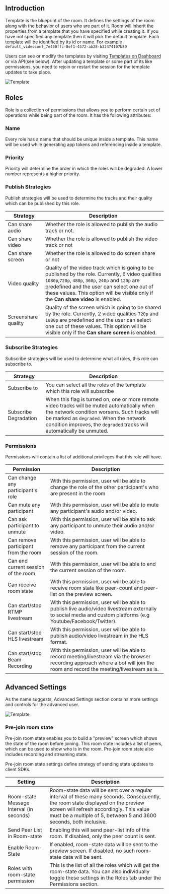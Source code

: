 ## Introduction

Template is the blueprint of the room. It defines the settings of the room along with the behavior of users who are part of it.
Room will inherit the properties from a template that you have specified while creating it. If you have not specified any template then it will pick the default template.
Each template will be identified by its id or name. For example `default_videoconf_7e450ffc-8ef1-4572-ab28-b32474107b89`

Users can see or modify the templates by visiting [Templates on Dashboard](https://dashboard.100ms.live/templates) or via API(see below). After updating a template or some part of its like permissions, you need to rejoin or restart the session for the template updates to take place.


![Template](/docs/docs/v2/template.png)


## Roles

Role is a collection of permissions that allows you to perform certain set of operations while being part of the room. It has the following attributes:

### Name

Every role has a name that should be unique inside a template. This name will be used while generating app tokens and referencing inside a template.

### Priority

Priority will determine the order in which the roles will be degraded. A lower number represents a higher priority.

### Publish Strategies

Publish strategies will be used to determine the tracks and their quality which can be published by this role.

| Strategy            | Description                                                                                                                                                                                                                                                                                   |
| ------------------- | --------------------------------------------------------------------------------------------------------------------------------------------------------------------------------------------------------------------------------------------------------------------------------------------- |
| Can share audio     | Whether the role is allowed to publish the audio track or not.                                                                                                                                                                                                                                |
| Can share video     | Whether the role is allowed to publish the video track or not                                                                                                                                                                                                                                 |
| Can share screen    | Whether the role is allowed to do screen share or not                                                                                                                                                                                                                                         |
| Video quality       | Quality of the video track which is going to be published by the role. Currently, 6 video qualities `1080p`,`720p`, `480p`, `360p`, `240p` and `120p` are predefined and the user can select one out of these values. This option will be visible only if the **Can share video** is enabled. |
| Screenshare quality | Quality of the screen which is going to be shared by the role. Currently, 2 video qualities `720p` and `1080p` are predefined and the user can select one out of these values. This option will be visible only if the **Can share screen** is enabled.                                       |

### Subscribe Strategies

Subscribe strategies will be used to determine what all roles, this role can subscribe to.

| Strategy              | Description                                                                                                                                                                                                                                                      |
| --------------------- | ---------------------------------------------------------------------------------------------------------------------------------------------------------------------------------------------------------------------------------------------------------------- |
| Subscribe to          | You can select all the roles of the template which this role will subscribe                                                                                                                                                                                      |
| Subscribe Degradation | When this flag is turned on, one or more remote video tracks will be muted automatically when the network condition worsens. Such tracks will be marked as `degraded`. When the network condition improves, the `degraded` tracks will automatically be unmuted. |

### Permissions

Permissions will contain a list of additional privileges that this role will have.

| Permission                           | Description                                                                                                                                                                     |
| ------------------------------------ | ------------------------------------------------------------------------------------------------------------------------------------------------------------------------------- |
| Can change any participant's role    | With this permission, user will be able to change the role of the other participant's who are present in the room                                                               |
| Can mute any participant             | With this permission, user will be able to mute any participant's audio and/or video.                                                                                           |
| Can ask participant to unmute        | With this permission, user will be able to ask any participant to unmute their audio and/or video.                                                                              |
| Can remove participant from the room | With this permission, user will be able to remove any participant from the current session of the room.                                                                         |
| Can end current session of the room  | With this permission, user will be able to end the current session of the room.                                                                                                 |
| Can receive room state               | With this permission, user will be able to receive room state like peer-count and peer-list on the preview screen.                                                              |
| Can start/stop RTMP livestream       | With this permission, user will be able to publish live audio/video livestream externally to social media and custom platforms (e.g Youtube/Facebook/Twitter).                  |
| Can start/stop HLS livestream        | With this permission, user will be able to publish audio/video livestream in the HLS format.                                                                                    |
| Can start/stop Beam Recording        | With this permission, user will be able to record meeting/livestream via the browser recording approach where a bot will join the room and record the meeting/livestream as is. |

## Advanced Settings

As the name suggests, Advanced Settings section contains more settings and controls for the advanced user.

![Template](/docs/docs/v2/advanced-settings.png)

### Pre-join room state

Pre-join room state enables you to build a "preview" screen which shows the state of the room before joining. This room state includes a list of peers, which can be used to show who is in the room. Pre-join room state also includes recording and streaming state.

Pre-join room state settings define strategy of sending state updates to client SDKs.

| Setting                                  | Description                                                                                                                                                                                                                                        |
| ---------------------------------------- | -------------------------------------------------------------------------------------------------------------------------------------------------------------------------------------------------------------------------------------------------- |
| Room-state Message Interval (in seconds) | Room-state data will be sent over a regular interval of these many seconds. Consequently, the room state displayed on the preview screen will refresh accordingly. This value must be a multiple of 5, between 5 and 3600 seconds, both inclusive. |
| Send Peer List in Room-state             | Enabling this will send peer-list info of the room. If disabled, only the peer count is sent.                                                                                                                                                      |
| Enable Room-State                        | If enabled, room-state data will be sent to the preview screen. If disabled, no such room-state data will be sent.                                                                                                                                 |
| Roles with room-state permission         | This is the list of all the roles which will get the room-state data. You can also individually toggle these settings in the Roles tab under the Permissions section.                                                                              |
